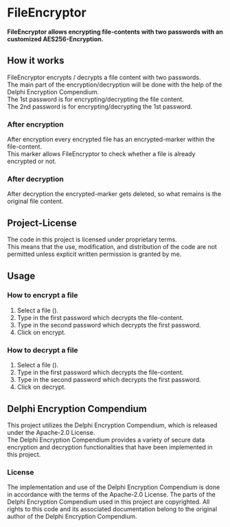 # FileEncryptor

__FileEncryptor allows encrypting file-contents with two passwords with an customized AES256-Encryption.__

## How it works

FileEncryptor encrypts / decrypts a file content with two passwords.  
The main part of the encryption/decryption will be done with the help of the Delphi Encryption Compendium.  
The 1st password is for encrypting/decrypting the file content.  
The 2nd password is for encrypting/decrypting the 1st password.

### After encryption

After encryption every encrypted file has an encrypted-marker within the file-content.  
This marker allows FileEncryptor to check whether a file is already encrypted or not.

### After decryption

After decryption the encrypted-marker gets deleted, so what remains is the original file content.

## Project-License

The code in this project is licensed under proprietary terms.  
This means that the use, modification, and distribution of the code are not permitted unless explicit written permission is granted by me.

## Usage

### How to encrypt a file

1. Select a file ().
2. Type in the first password which decrypts the file-content.
3. Type in the second password which decrypts the first password.
4. Click on encrypt.

### How to decrypt a file

1. Select a file ().
2. Type in the first password which decrypts the file-content.
3. Type in the second password which decrypts the first password.
4. Click on decrypt.

## Delphi Encryption Compendium

This project utilizes the Delphi Encryption Compendium, which is released under the Apache-2.0 License.  
The Delphi Encryption Compendium provides a variety of secure data encryption and decryption functionalities that have been implemented in this project.

### License

The implementation and use of the Delphi Encryption Compendium is done in accordance with the terms of the Apache-2.0 License.
The parts of the Delphi Encryption Compendium used in this project are copyrighted. 
All rights to this code and its associated documentation belong to the original author of the Delphi Encryption Compendium.
